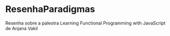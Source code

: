# ResenhaParadigmas
Resenha sobre a palestra Learning Functional Programming with JavaScript de Anjana Vakil
